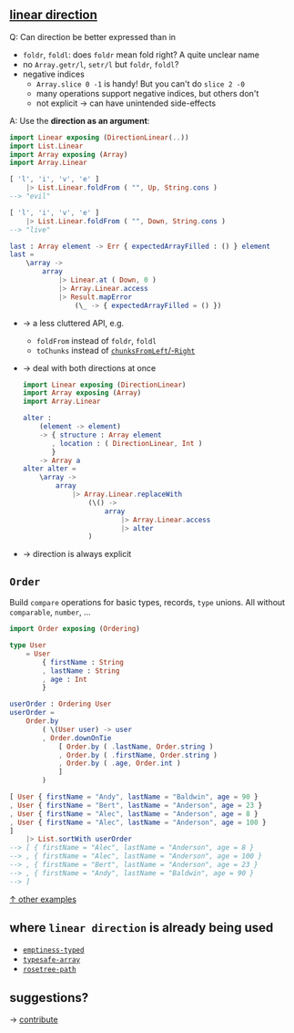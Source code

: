 ## [linear direction](https://dark.elm.dmy.fr/packages/lue-bird/elm-linear-direction/latest/)

Q: Can direction be better expressed than in

  - `foldr`, `foldl`: does `foldr` mean fold right? A quite unclear name
  - no `Array.getr/l`, `setr/l` but `foldr`, `foldl`?
  - negative indices
      - `Array.slice 0 -1` is handy! But you can't do `slice 2 -0`
      - many operations support negative indices, but others don't
      - not explicit → can have unintended side-effects

A: Use the **direction as an argument**:

```elm
import Linear exposing (DirectionLinear(..))
import List.Linear
import Array exposing (Array)
import Array.Linear

[ 'l', 'i', 'v', 'e' ]
    |> List.Linear.foldFrom ( "", Up, String.cons )
--> "evil"

[ 'l', 'i', 'v', 'e' ]
    |> List.Linear.foldFrom ( "", Down, String.cons )
--> "live"

last : Array element -> Err { expectedArrayFilled : () } element
last =
    \array ->
        array
            |> Linear.at ( Down, 0 )
            |> Array.Linear.access
            |> Result.mapError
                (\_ -> { expectedArrayFilled = () })
```

  - → a less cluttered API, e.g.
      - `foldFrom` instead of `foldr`, `foldl`
      - `toChunks` instead of [`chunksFromLeft`/-`Right`](https://package.elm-lang.org/packages/elm-community/list-split/latest/List-Split)

  - → deal with both directions at once

    ```elm
    import Linear exposing (DirectionLinear)
    import Array exposing (Array)
    import Array.Linear

    alter :
        (element -> element)
        -> { structure : Array element
           , location : ( DirectionLinear, Int )
           }
        -> Array a
    alter alter =
        \array ->
            array
                |> Array.Linear.replaceWith
                    (\() ->
                        array
                            |> Array.Linear.access
                            |> alter
                    )
    ```

  - → direction is always explicit

## `Order`

Build `compare` operations for basic types, records, `type` unions.
All without `comparable`, `number`, ...

```elm
import Order exposing (Ordering)

type User
    = User
        { firstName : String
        , lastName : String
        , age : Int
        }

userOrder : Ordering User
userOrder =
    Order.by
        ( \(User user) -> user
        , Order.downOnTie
            [ Order.by ( .lastName, Order.string )
            , Order.by ( .firstName, Order.string )
            , Order.by ( .age, Order.int )
            ]
        )

[ User { firstName = "Andy", lastName = "Baldwin", age = 90 }
, User { firstName = "Bert", lastName = "Anderson", age = 23 }
, User { firstName = "Alec", lastName = "Anderson", age = 8 }
, User { firstName = "Alec", lastName = "Anderson", age = 100 }
]
    |> List.sortWith userOrder
--> [ { firstName = "Alec", lastName = "Anderson", age = 8 }
--> , { firstName = "Alec", lastName = "Anderson", age = 100 }
--> , { firstName = "Bert", lastName = "Anderson", age = 23 }
--> , { firstName = "Andy", lastName = "Baldwin", age = 90 }
--> ]
```

[↑ other examples](https://github.com/lue-bird/elm-linear-direction/blob/master/example/src/Card.elm)

## where `linear direction` is already being used

  - [`emptiness-typed`](https://dark.elm.dmy.fr/packages/lue-bird/elm-emptiness-typed/latest/)
  - [`typesafe-array`](https://dark.elm.dmy.fr/packages/lue-bird/elm-typesafe-array/latest/)
  - [`rosetree-path`](https://dark.elm.dmy.fr/packages/lue-bird/elm-rosetree-path/latest/)

## suggestions?

→ [contribute](https://github.com/lue-bird/elm-linear-direction/blob/master/contributing.md)
